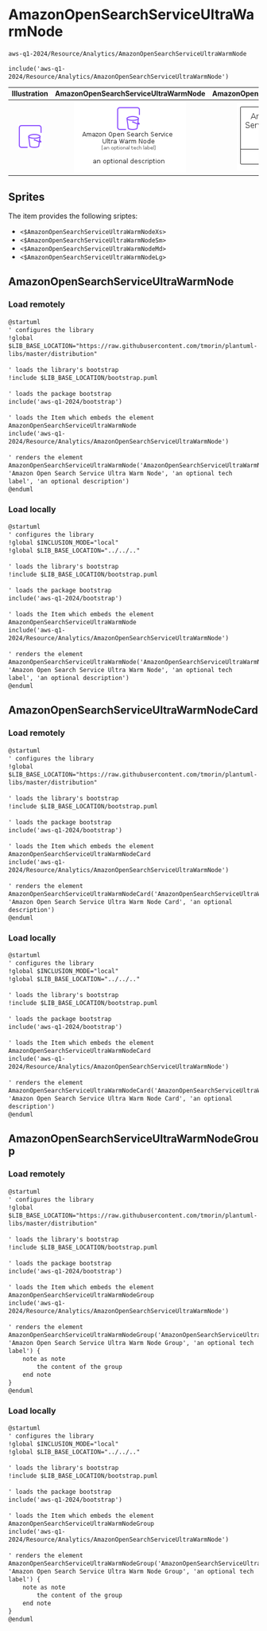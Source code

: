 # AmazonOpenSearchServiceUltraWarmNode


```text
aws-q1-2024/Resource/Analytics/AmazonOpenSearchServiceUltraWarmNode
```

```text
include('aws-q1-2024/Resource/Analytics/AmazonOpenSearchServiceUltraWarmNode')
```



| Illustration | AmazonOpenSearchServiceUltraWarmNode | AmazonOpenSearchServiceUltraWarmNodeCard | AmazonOpenSearchServiceUltraWarmNodeGroup |
| :---: | :---: | :---: | :---: |
| ![illustration for Illustration](../../../aws-q1-2024/Resource/Analytics/AmazonOpenSearchServiceUltraWarmNode.png) | ![illustration for AmazonOpenSearchServiceUltraWarmNode](../../../aws-q1-2024/Resource/Analytics/AmazonOpenSearchServiceUltraWarmNode.Local.png) | ![illustration for AmazonOpenSearchServiceUltraWarmNodeCard](../../../aws-q1-2024/Resource/Analytics/AmazonOpenSearchServiceUltraWarmNodeCard.Local.png) | ![illustration for AmazonOpenSearchServiceUltraWarmNodeGroup](../../../aws-q1-2024/Resource/Analytics/AmazonOpenSearchServiceUltraWarmNodeGroup.Local.png) |



## Sprites
The item provides the following sriptes:

- `<$AmazonOpenSearchServiceUltraWarmNodeXs>`
- `<$AmazonOpenSearchServiceUltraWarmNodeSm>`
- `<$AmazonOpenSearchServiceUltraWarmNodeMd>`
- `<$AmazonOpenSearchServiceUltraWarmNodeLg>`





## AmazonOpenSearchServiceUltraWarmNode

### Load remotely
```plantuml
@startuml
' configures the library
!global $LIB_BASE_LOCATION="https://raw.githubusercontent.com/tmorin/plantuml-libs/master/distribution"

' loads the library's bootstrap
!include $LIB_BASE_LOCATION/bootstrap.puml

' loads the package bootstrap
include('aws-q1-2024/bootstrap')

' loads the Item which embeds the element AmazonOpenSearchServiceUltraWarmNode
include('aws-q1-2024/Resource/Analytics/AmazonOpenSearchServiceUltraWarmNode')

' renders the element
AmazonOpenSearchServiceUltraWarmNode('AmazonOpenSearchServiceUltraWarmNode', 'Amazon Open Search Service Ultra Warm Node', 'an optional tech label', 'an optional description')
@enduml
```

### Load locally
```plantuml
@startuml
' configures the library
!global $INCLUSION_MODE="local"
!global $LIB_BASE_LOCATION="../../.."

' loads the library's bootstrap
!include $LIB_BASE_LOCATION/bootstrap.puml

' loads the package bootstrap
include('aws-q1-2024/bootstrap')

' loads the Item which embeds the element AmazonOpenSearchServiceUltraWarmNode
include('aws-q1-2024/Resource/Analytics/AmazonOpenSearchServiceUltraWarmNode')

' renders the element
AmazonOpenSearchServiceUltraWarmNode('AmazonOpenSearchServiceUltraWarmNode', 'Amazon Open Search Service Ultra Warm Node', 'an optional tech label', 'an optional description')
@enduml
```

## AmazonOpenSearchServiceUltraWarmNodeCard

### Load remotely
```plantuml
@startuml
' configures the library
!global $LIB_BASE_LOCATION="https://raw.githubusercontent.com/tmorin/plantuml-libs/master/distribution"

' loads the library's bootstrap
!include $LIB_BASE_LOCATION/bootstrap.puml

' loads the package bootstrap
include('aws-q1-2024/bootstrap')

' loads the Item which embeds the element AmazonOpenSearchServiceUltraWarmNodeCard
include('aws-q1-2024/Resource/Analytics/AmazonOpenSearchServiceUltraWarmNode')

' renders the element
AmazonOpenSearchServiceUltraWarmNodeCard('AmazonOpenSearchServiceUltraWarmNodeCard', 'Amazon Open Search Service Ultra Warm Node Card', 'an optional description')
@enduml
```

### Load locally
```plantuml
@startuml
' configures the library
!global $INCLUSION_MODE="local"
!global $LIB_BASE_LOCATION="../../.."

' loads the library's bootstrap
!include $LIB_BASE_LOCATION/bootstrap.puml

' loads the package bootstrap
include('aws-q1-2024/bootstrap')

' loads the Item which embeds the element AmazonOpenSearchServiceUltraWarmNodeCard
include('aws-q1-2024/Resource/Analytics/AmazonOpenSearchServiceUltraWarmNode')

' renders the element
AmazonOpenSearchServiceUltraWarmNodeCard('AmazonOpenSearchServiceUltraWarmNodeCard', 'Amazon Open Search Service Ultra Warm Node Card', 'an optional description')
@enduml
```

## AmazonOpenSearchServiceUltraWarmNodeGroup

### Load remotely
```plantuml
@startuml
' configures the library
!global $LIB_BASE_LOCATION="https://raw.githubusercontent.com/tmorin/plantuml-libs/master/distribution"

' loads the library's bootstrap
!include $LIB_BASE_LOCATION/bootstrap.puml

' loads the package bootstrap
include('aws-q1-2024/bootstrap')

' loads the Item which embeds the element AmazonOpenSearchServiceUltraWarmNodeGroup
include('aws-q1-2024/Resource/Analytics/AmazonOpenSearchServiceUltraWarmNode')

' renders the element
AmazonOpenSearchServiceUltraWarmNodeGroup('AmazonOpenSearchServiceUltraWarmNodeGroup', 'Amazon Open Search Service Ultra Warm Node Group', 'an optional tech label') {
    note as note
        the content of the group
    end note
}
@enduml
```

### Load locally
```plantuml
@startuml
' configures the library
!global $INCLUSION_MODE="local"
!global $LIB_BASE_LOCATION="../../.."

' loads the library's bootstrap
!include $LIB_BASE_LOCATION/bootstrap.puml

' loads the package bootstrap
include('aws-q1-2024/bootstrap')

' loads the Item which embeds the element AmazonOpenSearchServiceUltraWarmNodeGroup
include('aws-q1-2024/Resource/Analytics/AmazonOpenSearchServiceUltraWarmNode')

' renders the element
AmazonOpenSearchServiceUltraWarmNodeGroup('AmazonOpenSearchServiceUltraWarmNodeGroup', 'Amazon Open Search Service Ultra Warm Node Group', 'an optional tech label') {
    note as note
        the content of the group
    end note
}
@enduml
```

